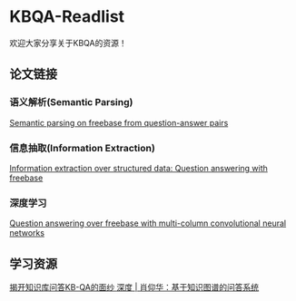 # KBQA-Readlist
欢迎大家分享关于KBQA的资源！

## 论文链接

### 语义解析(Semantic Parsing)
<a href='http://www.aclweb.org/anthology/D13-1160'> Semantic parsing on freebase from question-answer pairs </a>

### 信息抽取(Information Extraction)
<a href='http://www.aclweb.org/anthology/P14-1090'> Information extraction over structured data: Question answering with freebase </a>

### 深度学习
<a href='http://www.aclweb.org/anthology/P15-1026'> Question answering over freebase with multi-column convolutional neural networks </a>

## 学习资源
<a href='https://zhuanlan.zhihu.com/p/25735572'> 揭开知识库问答KB-QA的面纱 </a>
<a href='https://mp.weixin.qq.com/s?__biz=MzI0MTI1Nzk1MA==&mid=2651675664&idx=1&sn=ec00b3925d4dc1919624dcbb8ff24638&chksm=f2f7a0a1c58029b75fa80df89546e5a295a5bcb1ae62e731605589701f2b279942643d875f51&mpshare=1&scene=1&srcid=0907AbDs1TKqitVQSaZ7As9v#rd'> 深度 | 肖仰华：基于知识图谱的问答系统 </a>
